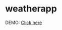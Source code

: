 # weatherapp

DEMO: <a href="https://cityweatherreactapp.netlify.app/" target="_blank" rel="noopener noreferrer">Click here</a>

